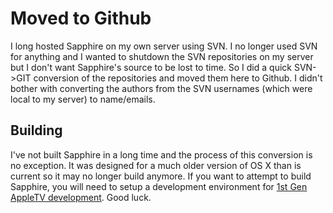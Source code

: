 # Moved to Github

I long hosted Sapphire on my own server using SVN.  I no longer used SVN for anything and I wanted to shutdown the SVN repositories on my server but I don't want Sapphire's source to be lost to time.  So I did a quick SVN->GIT conversion of the repositories and moved them here to Github.  I didn't bother with converting the authors from the SVN usernames (which were local to my server) to name/emails.

## Building
I've not built Sapphire in a long time and the process of this conversion is no exception.  It was designed for a much older version of OS X than is current so it may no longer build anymore.  If you want to attempt to build Sapphire, you will need to setup a development environment for [1st Gen AppleTV development](http://wiki.awkwardtv.org/wiki/Main_Page).  Good luck.

